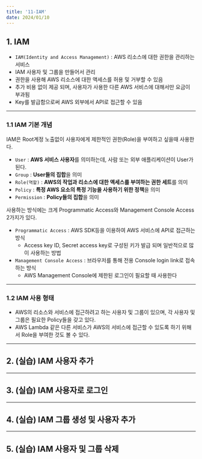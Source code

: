 ```yaml
---
title: '11-IAM'
date: 2024/01/10
---
```


## 1. IAM

* `IAM(Identity and Access Management)` : AWS 리소스에 대한 권한을 관리하는 서비스
* IAM 사용자 및 그룹을 만들어서 관리
* 권한을 사용해 AWS 리소스에 대한 액세스를 허용 및 거부할 수 있음
* 추가 비용 없이 제공 되며, 사용자가 사용한 다른 AWS 서비스에 대해서만 요금이 부과됨
* Key를 발급함으로써 AWS 외부에서 API로 접근할 수 있음

------

### 1.1 IAM 기본 개념

IAM은 Root계정 노출없이 사용자에게 제한적인 권한(Role)을 부여하고 싶을때 사용한다.

* `User` : **AWS 서비스 사용자**를 의미하는데, 사람 또는 외부 애플리케이션이 User가 된다.
* `Group` : **User들의 집합**을 의미
* `Role(역할)` : **AWS의 작업과 리소스에 대한 액세스를 부여하는 권한 세트**를 의미
* `Policy` :  **특정 AWS 요소의 특정 기능을 사용하기 위한 정책**을 의미
* `Permission` : **Policy들의 집합**을 의미

사용하는 방식에는 크게 Programmatic Access와 Management Console Access 2가지가 있다.

* `Programmatic Access` : AWS SDK등을 이용하여 AWS 서비스에 API로 접근하는 방식
  * Access key ID, Secret access key로 구성된 키가 발급 되며 일반적으로 많이 사용하는 방법
* `Management Console Access` : 브라우저를 통해 전용 Console login link로 접속하는 방식
  * AWS Management Console에 제한된 로그인이 필요할 때 사용한다

------

### 1.2 IAM 사용 형태

* AWS의 리소스와 서비스에 접근하려고 하는 사용자 및 그룹이 있으며, 각 사용자 및 그룹은 필요한 Policy들을 갖고 있다.
* AWS Lambda 같은 다른 서비스가 AWS의 서비스에 접근할 수 있도록 하기 위해서 Role을 부여한 것도 볼 수 있다.

------

## 2. (실습) IAM 사용자 추가





------

## 3. (실습) IAM 사용자로 로그인





------

## 4. (실습) IAM 그룹 생성 및 사용자 추가







------

## 5. (실습) IAM 사용자 및 그룹 삭제





